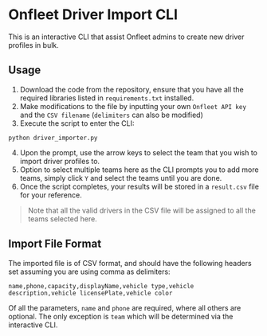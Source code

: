 # Onfleet Driver Import CLI
This is an interactive CLI that assist Onfleet admins to create new driver profiles in bulk.

## Usage
1. Download the code from the repository, ensure that you have all the required libraries listed in `requirements.txt` installed.
2. Make modifications to the file by inputting your own `Onfleet API key` and the `CSV filename` (`delimiters` can also be modified)
3. Execute the script to enter the CLI:
```
python driver_importer.py
```
4. Upon the prompt, use the arrow keys to select the team that you wish to import driver profiles to.
5. Option to select multiple teams here as the CLI prompts you to add more teams, simply click `Y` and select the teams until you are done.
6. Once the script completes, your results will be stored in a `result.csv` file for your reference.

> Note that all the valid drivers in the CSV file will be assigned to all the teams selected here.

## Import File Format
The imported file is of CSV format, and should have the following headers set assuming you are using comma as delimiters:
```
name,phone,capacity,displayName,vehicle type,vehicle description,vehicle licensePlate,vehicle color
```

Of all the parameters, `name` and `phone` are required, where all others are optional. The only exception is `team` which will be determined via the interactive CLI.